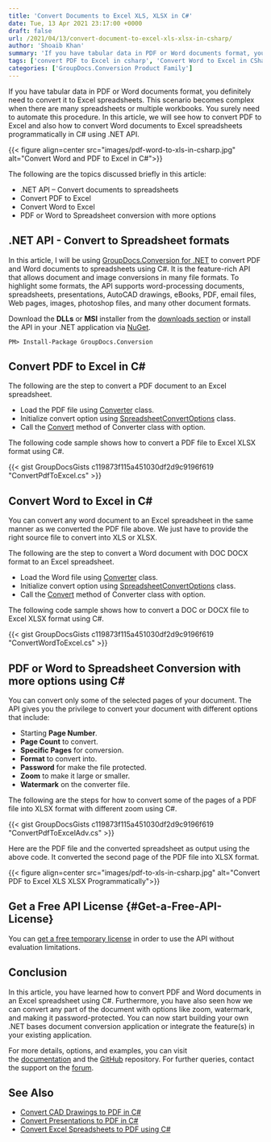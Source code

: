 ```yaml
---
title: 'Convert Documents to Excel XLS, XLSX in C#'
date: Tue, 13 Apr 2021 23:17:00 +0000
draft: false
url: /2021/04/13/convert-document-to-excel-xls-xlsx-in-csharp/
author: 'Shoaib Khan'
summary: 'If you have tabular data in PDF or Word documents format, you definitely need to convert it to Excel spreadsheets. This scenario becomes complex when there are many spreadsheets or multiple workbooks. You surely need to automate this procedure. In this article, we will see how to convert PDF to Excel and also how to convert Word documents to Excel spreadsheet programmatically in C# using .NET API.'
tags: ['convert PDF to Excel in csharp', 'Convert Word to Excel in CSharp', 'document conversion', 'PDF to Excel in C#', 'Word to Excel in C#']
categories: ['GroupDocs.Conversion Product Family']
---
```


If you have tabular data in PDF or Word documents format, you definitely need to convert it to Excel spreadsheets. This scenario becomes complex when there are many spreadsheets or multiple workbooks. You surely need to automate this procedure. In this article, we will see how to convert PDF to Excel and also how to convert Word documents to Excel spreadsheets programmatically in C# using .NET API.



{{< figure align=center src="images/pdf-word-to-xls-in-csharp.jpg" alt="Convert Word and PDF to Excel in C#">}}


The following are the topics discussed briefly in this article:

*   .NET API – Convert documents to spreadsheets
*   Convert PDF to Excel
*   Convert Word to Excel
*   PDF or Word to Spreadsheet conversion with more options

## .NET API - Convert to Spreadsheet formats

In this article, I will be using [GroupDocs.Conversion for .NET](https://products.groupdocs.com/conversion/net) to convert PDF and Word documents to spreadsheets using C#. It is the feature-rich API that allows document and image conversions in many file formats. To highlight some formats, the API supports word-processing documents, spreadsheets, presentations, AutoCAD drawings, eBooks, PDF, email files, Web pages, images, photoshop files, and many other document formats.

Download the **DLLs** or **MSI** installer from the [downloads section](https://downloads.groupdocs.com/conversion/net) or install the API in your .NET application via [NuGet](https://www.nuget.org/packages/groupdocs.conversion).

```
PM> Install-Package GroupDocs.Conversion
```

## Convert PDF to Excel in C#

The following are the step to convert a PDF document to an Excel spreadsheet.

*   Load the PDF file using [Converter](https://apireference.groupdocs.com/conversion/net/groupdocs.conversion/converter) class.
*   Initialize convert option using [SpreadsheetConvertOptions](https://apireference.groupdocs.com/conversion/net/groupdocs.conversion.options.convert/spreadsheetconvertoptions) class.
*   Call the [Convert](https://apireference.groupdocs.com/conversion/net/groupdocs.conversion/converter/methods/convert/index) method of Converter class with option.

The following code sample shows how to convert a PDF file to Excel XLSX format using C#.

{{< gist GroupDocsGists c119873f115a451030df2d9c9196f619 "ConvertPdfToExcel.cs" >}}

## Convert Word to Excel in C#

You can convert any word document to an Excel spreadsheet in the same manner as we converted the PDF file above. We just have to provide the right source file to convert into XLS or XLSX.

The following are the step to convert a Word document with DOC DOCX format to an Excel spreadsheet.

*   Load the Word file using [Converter](https://apireference.groupdocs.com/conversion/net/groupdocs.conversion/converter) class.
*   Initialize convert option using [SpreadsheetConvertOptions](https://apireference.groupdocs.com/conversion/net/groupdocs.conversion.options.convert/spreadsheetconvertoptions) class.
*   Call the [Convert](https://apireference.groupdocs.com/conversion/net/groupdocs.conversion/converter/methods/convert/index) method of Converter class with option.

The following code sample shows how to convert a DOC or DOCX file to Excel XLSX format using C#.

{{< gist GroupDocsGists c119873f115a451030df2d9c9196f619 "ConvertWordToExcel.cs" >}}

## PDF or Word to Spreadsheet Conversion with more options using C#

You can convert only some of the selected pages of your document. The API gives you the privilege to convert your document with different options that include:

*   Starting **Page Number**.
*   **Page Count** to convert.
*   **Specific Pages** for conversion.
*   **Format** to convert into.
*   **Password** for make the file protected.
*   **Zoom** to make it large or smaller.
*   **Watermark** on the converter file.

The following are the steps for how to convert some of the pages of a PDF file into XLSX format with different zoom using C#.

{{< gist GroupDocsGists c119873f115a451030df2d9c9196f619 "ConvertPdfToExcelAdv.cs" >}}

Here are the PDF file and the converted spreadsheet as output using the above code. It converted the second page of the PDF file into XLSX format.



{{< figure align=center src="images/pdf-to-xls-in-csharp.jpg" alt="Convert PDF to Excel XLS XLSX Programmatically">}}


## Get a Free API License {#Get-a-Free-API-License}

You can [get a free temporary license](https://purchase.groupdocs.com/temporary-license) in order to use the API without evaluation limitations.

## Conclusion

In this article, you have learned how to convert PDF and Word documents in an Excel spreadsheet using C#. Furthermore, you have also seen how we can convert any part of the document with options like zoom, watermark, and making it password-protected. You can now start building your own .NET bases document conversion application or integrate the feature(s) in your existing application.

For more details, options, and examples, you can visit the [documentation](https://docs.groupdocs.com/conversion/net) and the [GitHub](https://github.com/groupdocs-conversion) repository. For further queries, contact the support on the [forum](https://forum.groupdocs.com/).

## See Also

*   [Convert CAD Drawings to PDF in C#](https://blog.groupdocs.com/2020/11/08/convert-cad-drawings-to-pdf-in-csharp/)
*   [Convert Presentations to PDF in C#](https://blog.groupdocs.com/2020/03/05/convert-presentations-pptx-ppt-to-pdf-in-csharp/)
*   [Convert Excel Spreadsheets to PDF using C#](https://blog.groupdocs.com/2021/11/14/convert-excel-spreadsheets-to-pdf-using-csharp/)




